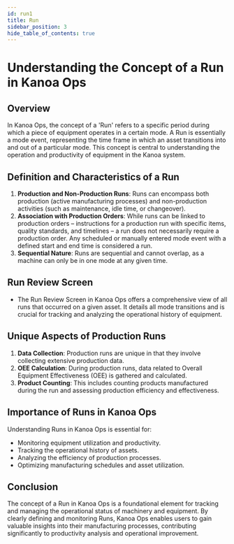 ```yaml
---
id: run1
title: Run
sidebar_position: 3
hide_table_of_contents: true 
---
```


# Understanding the Concept of a Run in Kanoa Ops

## Overview

In Kanoa Ops, the concept of a 'Run' refers to a specific period during which a piece of equipment operates in a certain mode. A Run is essentially a mode event, representing the time frame in which an asset transitions into and out of a particular mode. This concept is central to understanding the operation and productivity of equipment in the Kanoa system.

## Definition and Characteristics of a Run

1. **Production and Non-Production Runs**: Runs can encompass both production (active manufacturing processes) and non-production activities (such as maintenance, idle time, or changeover).
2. **Association with Production Orders**: While runs can be linked to production orders – instructions for a production run with specific items, quality standards, and timelines – a run does not necessarily require a production order. Any scheduled or manually entered mode event with a defined start and end time is considered a run.
3. **Sequential Nature**: Runs are sequential and cannot overlap, as a machine can only be in one mode at any given time.

## Run Review Screen

- The Run Review Screen in Kanoa Ops offers a comprehensive view of all runs that occurred on a given asset. It details all mode transitions and is crucial for tracking and analyzing the operational history of equipment.

## Unique Aspects of Production Runs

1. **Data Collection**: Production runs are unique in that they involve collecting extensive production data.
2. **OEE Calculation**: During production runs, data related to Overall Equipment Effectiveness (OEE) is gathered and calculated.
3. **Product Counting**: This includes counting products manufactured during the run and assessing production efficiency and effectiveness.

## Importance of Runs in Kanoa Ops

Understanding Runs in Kanoa Ops is essential for:
- Monitoring equipment utilization and productivity.
- Tracking the operational history of assets.
- Analyzing the efficiency of production processes.
- Optimizing manufacturing schedules and asset utilization.

## Conclusion

The concept of a Run in Kanoa Ops is a foundational element for tracking and managing the operational status of machinery and equipment. By clearly defining and monitoring Runs, Kanoa Ops enables users to gain valuable insights into their manufacturing processes, contributing significantly to productivity analysis and operational improvement.
